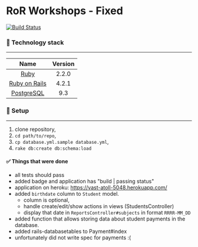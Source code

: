 RoR Workshops - Fixed
================
[![Build Status](https://travis-ci.org/Kadilak/katowice-workshop.svg?branch=master)](https://travis-ci.org/Kadilak/katowice-workshop)

### :closed_lock_with_key: Technology stack
-------------

| Name |  Version |
| :--: | :---: |
| [Ruby](https://www.ruby-lang.org) | 2.2.0 |
| [Ruby on Rails](http://www.rubyonrails.org/) | 4.2.1 |
| [PostgreSQL](http://www.postgresql.org/) | 9.3 |

### :book: Setup
-------------
1. clone repository,
2. `cd path/to/repo`,
3. `cp database.yml.sample database.yml`,
4. `rake db:create db:schema:load`

#### :white_check_mark: Things that were done

* all tests should pass
* added badge and application has "build | passing status" 
* application on heroku: https://vast-atoll-5048.herokuapp.com/
* added `birthdate` column to `Student` model.
  * column is optional,
  * handle create/edit/show actions in views (StudentsController)
  * display that date in `ReportsController#subjects` in format `RRRR-MM_DD`
* added function that allows storing data about student payments in the database.
* added rails-databasetables to Payment#index
* unfortunately did not write spec for payments :(
